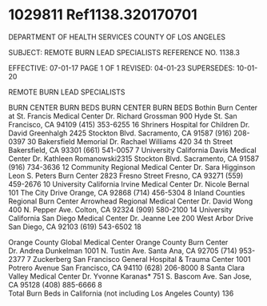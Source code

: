 # 1029811 Ref1138.320170701

DEPARTMENT OF HEALTH SERVICES 
COUNTY OF LOS ANGELES 
 
SUBJECT: REMOTE BURN LEAD SPECIALISTS REFERENCE NO. 1138.3 
 
EFFECTIVE: 07-01-17 PAGE 1 OF 1 
REVISED:  04-01-23 
SUPERSEDES: 10-01-20  
 
REMOTE BURN LEAD SPECIALISTS 
 
BURN CENTER 
BURN 
BEDS 
BURN CENTER 
BURN 
BEDS 
Bothin Burn Center at St. Francis 
Medical Center 
Dr. Richard Grossman 
900 Hyde St. 
San Francisco, CA 94109 
(415) 353-6255 
16 
Shriners Hospital for Children 
Dr. David Greenhalgh 
2425 Stockton Blvd. 
Sacramento, CA 91587 
(916)  208-0397 
30 
Bakersfield Memorial 
Dr. Rachael Williams 
420 34
th
 Street 
Bakersfield, CA 93301 
(661)  541-0057 
7 
University California Davis Medical 
Center 
Dr.  Kathleen Romanowski2315 
Stockton Blvd. 
Sacramento, CA 91587 
(916) 734-3636 
12 
Community Regional Medical Center 
Dr.  Sara Higginson 
Leon S. Peters Burn Center 
2823 Fresno Street 
Fresno, CA 93271 
(559) 459-2676 
10 
University California Irvine Medical 
Center 
Dr. Nicole Bernal 
101 The City Drive 
Orange, CA 92868 
(714) 456-5304 
8 
Inland Counties Regional Burn 
Center 
Arrowhead Regional Medical Center 
Dr.  David Wong 
400 N. Pepper Ave. 
Colton, CA 92324 
(909) 580-2100 
14 
University California San Diego Medical 
Center 
Dr. Jeanne Lee 
200 West Arbor Drive 
San Diego, CA 92103 
(619) 543-6502 
18 
 
Orange County Global Medical 
Center 
Orange County Burn Center  
Dr. Andrea Dunkelman 
1001 N. Tustin Ave. 
Santa Ana, CA 92705 
(714) 953-2377 
7 
Zuckerberg San Francisco General 
Hospital & Trauma Center 
1001 Potrero Avenue 
San Francisco, CA 94110 
(628) 206-8000 
8 
Santa Clara Valley Medical Center 
Dr. Yvonne Karanas* 
751 S. Bascom Ave. 
San Jose, CA 95128 
(408) 885-6666 
8   
Total Burn Beds in California (not including Los Angeles County)   136
